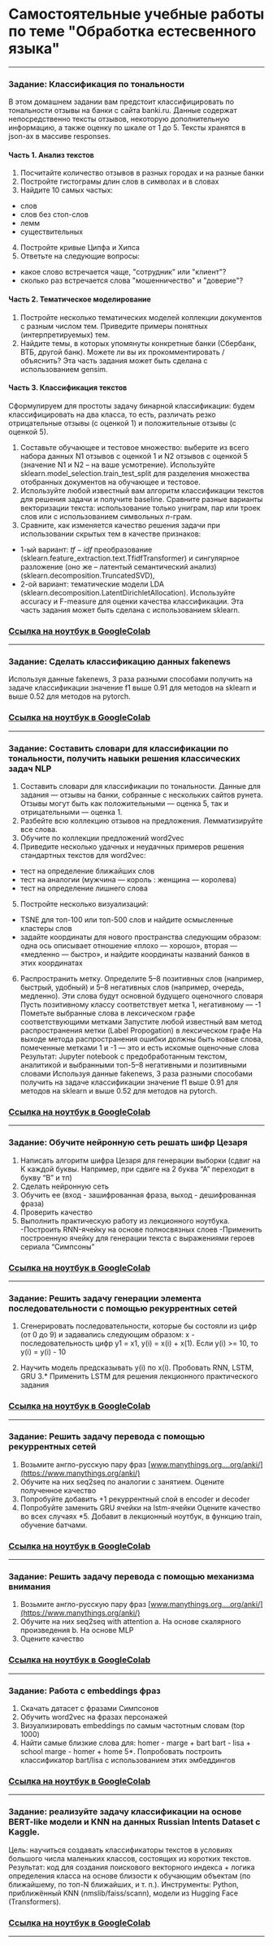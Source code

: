 # Самостоятельные учебные работы по теме "Обработка естесвенного языка"

---
###  Задание: Классификация по тональности
В этом домашнем задании вам предстоит классифицировать по тональности отзывы на банки с сайта banki.ru.
Данные содержат непосредственно тексты отзывов, некоторую дополнительную информацию, а также оценку по шкале от 1 до 5.
Тексты хранятся в json-ах в массиве responses.
#### Часть 1. Анализ текстов
1. Посчитайте количество отзывов в разных городах и на разные банки
2. Постройте гистограмы длин слов в символах и в словах
3. Найдите 10 самых частых:
- слов
- слов без стоп-слов
- лемм
- существительных
4. Постройте кривые Ципфа и Хипса
5. Ответьте на следующие вопросы:
- какое слово встречается чаще, "сотрудник" или "клиент"?
- сколько раз встречается слова "мошенничество" и "доверие"?
#### Часть 2. Тематическое моделирование
1. Постройте несколько тематических моделей коллекции документов с разным числом тем. Приведите примеры понятных (интерпретируемых) тем.
2. Найдите темы, в которых упомянуты конкретные банки (Сбербанк, ВТБ, другой банк). Можете ли вы их прокомментировать / объяснить?
Эта часть задания может быть сделана с использованием gensim.
#### Часть 3. Классификация текстов
Сформулируем для простоты задачу бинарной классификации: будем классифицировать на два класса, то есть, различать резко отрицательные отзывы (с оценкой 1) и положительные отзывы (с оценкой 5).
1. Составьте обучающее и тестовое множество: выберите из всего набора данных N1 отзывов с оценкой 1 и N2 отзывов с оценкой 5 (значение N1 и N2 – на ваше усмотрение). Используйте sklearn.model_selection.train_test_split для разделения множества отобранных документов на обучающее и тестовое.
2. Используйте любой известный вам алгоритм классификации текстов для решения задачи и получите baseline. Сравните разные варианты векторизации текста: использование только униграм, пар или троек слов или с использованием символьных $n$-грам.
3. Сравните, как изменяется качество решения задачи при использовании скрытых тем в качестве признаков:
- 1-ый вариант: $tf-idf$ преобразование (sklearn.feature_extraction.text.TfidfTransformer) и сингулярное разложение (оно же – латентый семантический анализ) (sklearn.decomposition.TruncatedSVD),
- 2-ой вариант: тематические модели LDA (sklearn.decomposition.LatentDirichletAllocation).
Используйте accuracy и F-measure для оценки качества классификации.
Эта часть задания может быть сделана с использованием sklearn.
### [Ссылка на ноутбук в GoogleColab](https://colab.research.google.com/drive/1449J9cipl3xLNmBJIbBQ16hJahAtUEMR?usp=sharing)
---
###  Задание: Сделать классификацию данных fakenews
Используя данные fakenews, 3 раза разными способами получить на задаче классификации значение f1 выше 0.91 для методов на sklearn и выше 0.52 для методов на pytorch.
### [Ссылка на ноутбук в GoogleColab](https://colab.research.google.com/drive/1YCsVmd5CDaOvUN_H4v0uX4CCnWMwmOFa?usp=sharing)
---
###  Задание: Cоставить словари для классификации по тональности, получить навыки решения классических задач NLP
1. Cоставить словари для классификации по тональности. Данные для задания — отзывы на банки, собранные с нескольких сайтов рунета. Отзывы могут быть как положительными — оценка 5, так и отрицательными — оценка 1.
2. Разбейте всю коллекцию отзывов на предложения. Лемматизируйте все слова.
3. Обучите по коллекции предложений word2vec
4. Приведите несколько удачных и неудачных примеров решения стандартных текстов для word2vec:
- тест на определение ближайших слов
- тест на аналогии (мужчина — король : женщина — королева)
- тест на определение лишнего слова
5. Постройте несколько визуализаций:
- TSNE для топ-100 или топ-500 слов и найдите осмысленные кластеры слов
- задайте координаты для нового пространства следующим образом: одна ось описывает отношение «плохо — хорошо», вторая — «медленно — быстро», и найдите координаты названий банков в этих координатах
6. Распространить метку.
Определите 5–8 позитивных слов (например, быстрый, удобный) и 5–8 негативных слов (например, очередь, медленно). Эти слова будут основной будущего оценочного словаря
Пусть позитивному классу соответствует метка 1, негативному — -1
Пометьте выбранные слова в лексическом графе соответствующими метками
Запустите любой известный вам метод распространения метки (Label Propogation) в лексическом графе
На выходе метода распространения ошибки должны быть новые слова, помеченные метками 1 и -1 — это и есть искомые оценочные слова
 Результат:
Jupyter notebook с предобработанным текстом, аналитикой и выбранными топ-5–8 негативными и позитивными словами
Используя данные fakenews, 3 раза разными способами получить на задаче классификации значение f1 выше 0.91 для методов на sklearn и выше 0.52 для методов на pytorch.
### [Ссылка на ноутбук в GoogleColab](https://colab.research.google.com/drive/1k4Y7PbLkd2H383FFXTC_XDXwkVGzsQ0E?usp=sharing)
---
###  Задание: Обучите нейронную сеть решать шифр Цезаря
1. Написать алгоритм шифра Цезаря для генерации выборки (сдвиг на К каждой буквы. Например, при сдвиге на 2 буква “А” переходит в букву “В” и тп)
2. Сделать нейронную сеть
3. Обучить ее (вход - зашифрованная фраза, выход - дешифрованная фраза)
4. Проверить качество
5. Выполнить практическую работу из лекционного ноутбука.
  -Построить RNN-ячейку на основе полносвязных слоев
  -Применить построенную ячейку для генерации текста с выражениями героев сериала “Симпсоны”
### [Ссылка на ноутбук в GoogleColab](https://colab.research.google.com/drive/1spcBWGYyyLHMYQYTxdswd1K5uU8ORaMS?usp=sharing)
---
###  Задание: Решить задачу генерации элемента последовательности с помощью рекуррентных сетей
1. Сгенерировать последовательности, которые бы состояли из цифр (от 0 до 9) и задавались следующим образом:
   x - последовательность цифр 
   y1 = x1, y(i) = x(i) + x(1). Если y(i) >= 10, то y(i) = y(i) - 10

2. Научить модель предсказывать y(i) по x(i). Пробовать RNN, LSTM, GRU
3.* Применить LSTM для решения лекционного практического задания
### [Ссылка на ноутбук в GoogleColab](https://colab.research.google.com/drive/1j08xq9W1na4r5KueGa_FJcUucIF79eTM?usp=sharing)
---
###  Задание: Решить задачу перевода с помощью рекуррентных сетей
1. Возьмите англо-русскую пару фраз [www.manythings.org....org/anki/](https://www.manythings.org/anki/)
2. Обучите на них seq2seq по аналогии с занятием. Оцените полученное качество
3. Попробуйте добавить +1 рекуррентный слой в encoder и decoder
4. Попробуйте заменить GRU ячейки на lstm-ячейки
   Оцените качество во всех случаях
*5. Добавит в лекционный ноутбук, в функцию train, обучение батчами.
### [Ссылка на ноутбук в GoogleColab](https://colab.research.google.com/drive/1HUHtozC5CUjTLV--_lcXHEfYYp3Jn2xi?usp=sharing)
---
###  Задание: Решить задачу перевода с помощью механизма внимания
1. Возьмите англо-русскую пару фраз [www.manythings.org....org/anki/](https://www.manythings.org/anki/)
2. Обучите на них seq2seq with attention
a. На основе скалярного произведения
b. На основе MLP
3. Оцените качество
### [Ссылка на ноутбук в GoogleColab](https://colab.research.google.com/drive/1HUHtozC5CUjTLV--_lcXHEfYYp3Jn2xi?usp=sharing)
---
###  Задание: Работа с embeddings фраз
1. Cкачать датасет с фразами Симпсонов
2. Обучить word2vec на фразах персонажей
3. Визуализировать embeddings по самым частотным словам (top 1000)
4. Найти самые близкие слова для: homer - marge + bart bart - lisa + school marge - homer + home
5*. Попробовать построить классификатор bart/lisa с использованием этих эмбеддингов
### [Ссылка на ноутбук в GoogleColab](https://colab.research.google.com/drive/1L-Y-wiQ2yFJTMIEL8mPSOLF68_r4TRBW?usp=sharing)
---
### Задание: реализуйте задачу классификации на основе BERT-like модели и KNN на данных Russian Intents Dataset с Kaggle.
Цель: научиться создавать классификаторы текстов в условиях большого числа маленьких классов, состоящих из коротких текстов.
Результат: код для создания поискового векторного индекса + логика определения класса на основе близости к обучающим объектам (по ближайшему, по топ-N ближайших, и т. п.).
Инструменты: Python, приближённый KNN (nmslib/faiss/scann), модели из Hugging Face (Transformers).
### [Ссылка на ноутбук в GoogleColab](https://colab.research.google.com/drive/1WUuCWT7meLCxEh0-yM3TNDnd6D4w8w8g?usp=sharing)
---

